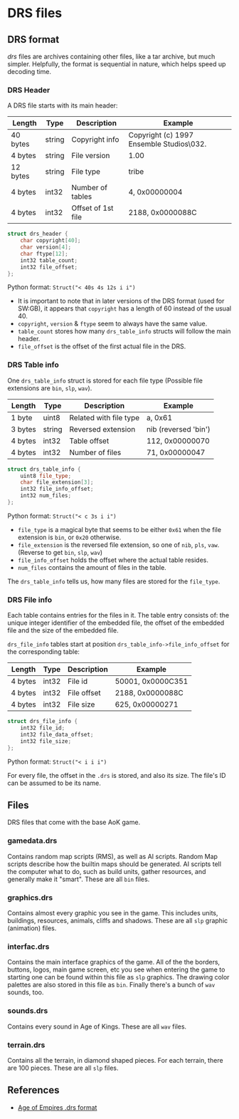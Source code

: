 # DRS files

## DRS format

*drs* files are archives containing other files, like a tar archive, but much
simpler. Helpfully, the format is sequential in nature, which helps speed up
decoding time.

### DRS Header

A DRS file starts with its main header:

Length   | Type   | Description        | Example
---------|--------|--------------------|--------
40 bytes | string | Copyright info     | Copyright (c) 1997 Ensemble Studios\032.
4 bytes  | string | File version       | 1.00
12 bytes | string | File type          | tribe
4 bytes  | int32  | Number of tables   | 4, 0x00000004
4 bytes  | int32  | Offset of 1st file | 2188, 0x0000088C

```cpp
struct drs_header {
	char copyright[40];
	char version[4];
	char ftype[12];
	int32 table_count;
	int32 file_offset;
};
```
Python format: `Struct("< 40s 4s 12s i i")`

* It is important to note that in later versions of the DRS format
  (used for SW:GB), it appears that `copyright` has a length of 60 instead of
  the usual 40.
* `copyright`, `version` & `ftype` seem to always have the same value.
* `table_count` stores how many `drs_table_info` structs will follow the main header.
* `file_offset` is the offset of the first actual file in the DRS.

### DRS Table info

One `drs_table_info` struct is stored for each file type (Possible file
extensions are `bin`, `slp`, `wav`).

Length  | Type   | Description            | Example
--------|--------|------------------------|--------
1 byte  | uint8  | Related with file type | a, 0x61
3 bytes | string | Reversed extension     | nib (reversed 'bin')
4 bytes | int32  | Table offset           | 112, 0x00000070
4 bytes | int32  | Number of files        | 71, 0x00000047

```cpp
struct drs_table_info {
	uint8 file_type;
	char file_extension[3];
	int32 file_info_offset;
	int32 num_files;
};
```
Python format: `Struct("< c 3s i i")`

* `file_type` is a magical byte that seems to be either `0x61` when the file extension is `bin`, or `0x20` otherwise.
* `file_extension` is the reversed file extension, so one of `nib`, `pls`, `vaw`. (Reverse to get `bin`, `slp`, `wav`)
* `file_info_offset` holds the offset where the actual table resides.
* `num_files` contains the amount of files in the table.

The `drs_table_info` tells us, how many files are stored for the `file_type`.

### DRS File info

Each table contains entries for the files in it. The table entry
consists of: the unique integer identifier of the embedded file,
the offset of the embedded file and the size of the embedded file.

`drs_file_info` tables start at position
`drs_table_info->file_info_offset` for the corresponding table:

Length  | Type  | Description | Example
--------|-------|-------------|--------
4 bytes | int32 | File id     | 50001, 0x0000C351
4 bytes | int32 | File offset | 2188, 0x0000088C
4 bytes | int32 | File size   | 625, 0x00000271

```cpp
struct drs_file_info {
	int32 file_id;
	int32 file_data_offset;
	int32 file_size;
};
```
Python format: `Struct("< i i i")`

For every file, the offset in the `.drs` is stored, and also its size.
The file's ID can be assumed to be its name.


## Files

DRS files that come with the base AoK game.

### gamedata.drs

Contains random map scripts (RMS), as well as AI scripts.
Random Map scripts describe how the builtin maps should be generated.
AI scripts tell the computer what to do, such as build units, gather resources,
and generally make it "smart". These are all `bin` files.

### graphics.drs

Contains almost every graphic you see in the game. This includes units,
buildings, resources, animals, cliffs and shadows. These are all `slp` graphic
(animation) files.

### interfac.drs

Contains the main interface graphics of the game.
All of the the borders, buttons, logos, main game screen, etc you see when
entering the game to starting one can be found within this file as `slp`
graphics. The drawing color palettes are also stored in this file as `bin`.
Finally there's a bunch of `wav` sounds, too.

### sounds.drs

Contains every sound in Age of Kings. These are all `wav` files.

### terrain.drs

Contains all the terrain, in diamond shaped pieces. For each terrain, there are
100 pieces. These are all `slp` files.

## References

* [Age of Empires .drs format](http://artho.com/age/drs.html)

